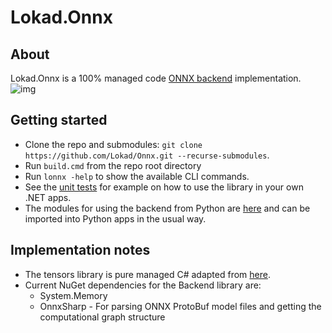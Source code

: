 # Lokad.Onnx

## About
Lokad.Onnx is a 100% managed code [ONNX backend](https://github.com/onnx/onnx/blob/main/docs/ImplementingAnOnnxBackend.md) implementation.
![img](https://ajb.nyc3.cdn.digitaloceanspaces.com/lokadonnx2.gif)

## Getting started
* Clone the repo and submodules: `git clone https://github.com/Lokad/Onnx.git --recurse-submodules`.
* Run `build.cmd` from the repo root directory
* Run `lonnx -help` to show the available CLI commands.
* See the [unit tests](https://github.com/Lokad/Onnx/blob/master/tests/Lokad.Onnx.Backend.Tests/GraphTests.cs) for example on how to use the library in your own .NET apps.
* The modules for using the backend from Python are [here](https://github.com/Lokad/Onnx/tree/master/src/interop) and can be imported into Python apps in the usual way.

## Implementation notes
* The tensors library is pure managed C# adapted from [here](https://github.com/microsoft/onnxruntime/tree/main/csharp/src/Microsoft.ML.OnnxRuntime/Tensors).
* Current NuGet dependencies for the Backend library are:
	 - System.Memory
	 - OnnxSharp - For parsing ONNX ProtoBuf model files and getting the computational graph structure